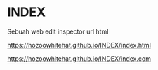 # INDEX
Sebuah web edit  inspector url html



https://hozoowhitehat.github.io/INDEX/index.html

https://hozoowhitehat.github.io/INDEX/index.com
